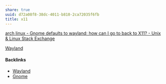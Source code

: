 ```yaml
---
share: true
uuid: d72a08f8-38dc-4011-b810-2ca72035f6fb
title: x11
---
```

[arch linux - Gnome defaults to wayland; how can I go to back to X11? - Unix & Linux Stack Exchange](https://unix.stackexchange.com/questions/336219/gnome-defaults-to-wayland-how-can-i-go-to-back-to-x11)

[Wayland](/44f3c8f7-ce5d-4a19-a5a0-b6343c6ef137)

#### Backlinks

* [Wayland](/44f3c8f7-ce5d-4a19-a5a0-b6343c6ef137)
* [Gnome](/eb67c211-8651-42cc-b512-1ff655f7a537)